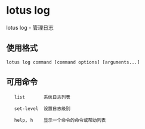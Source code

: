 # lotus log

lotus log - 管理日志

## 使用格式

```
lotus log command [command options] [arguments...]
```

## 可用命令

```
   list       系统日志列表
   
   set-level  设置日志级别
   
   help, h    显示一个命令的命令或帮助列表
```

